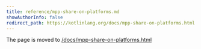 ```yaml
---
title: reference/mpp-share-on-platforms.md
showAuthorInfo: false
redirect_path: https://kotlinlang.org/docs/mpp-share-on-platforms.html
---
```


The page is moved to [/docs/mpp-share-on-platforms.html](/docs/mpp-share-on-platforms.html)
